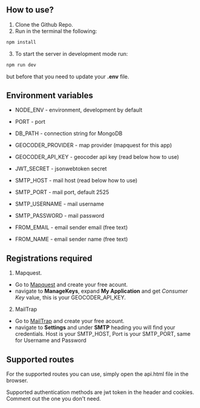 ## How to use?

1. Clone the Github Repo.
2. Run in the terminal the following:

```bash
npm install
```

3. To start the server in development mode run:

```bash
npm run dev
```

but before that you need to update your **.env** file.

## Environment variables

- NODE_ENV - environment, development by default
- PORT - port
- DB_PATH - connection string for MongoDB

- GEOCODER_PROVIDER - map provider (mapquest for this app)
- GEOCODER_API_KEY - geocoder api key (read below how to use)

- JWT_SECRET - jsonwebtoken secret

- SMTP_HOST - mail host (read below how to use)
- SMTP_PORT - mail port, default 2525
- SMTP_USERNAME - mail username
- SMTP_PASSWORD - mail password
- FROM_EMAIL - email sender email (free text)
- FROM_NAME - email sender name (free text)

## Registrations required

1. Mapquest.

- Go to [Mapquest]('https://developer.mapquest.com/') and create your free acount.
- navigate to **ManageKeys**, expand **My Application** and get _Consumer Key_ value, this is your GEOCODER_API_KEY.

2. MailTrap

- Go to [MailTrap]('https://mailtrap.io/) and create your free acount.
- navigate to **Settings** and under **SMTP** heading you will find your credentials. Host is your SMTP_HOST, Port is your SMTP_PORT, same for Username and Password

## Supported routes

For the supported routes you can use, simply open the api.html file in the browser.

Supported authentication methods are jwt token in the header and cookies. Comment out the one you don't need.
